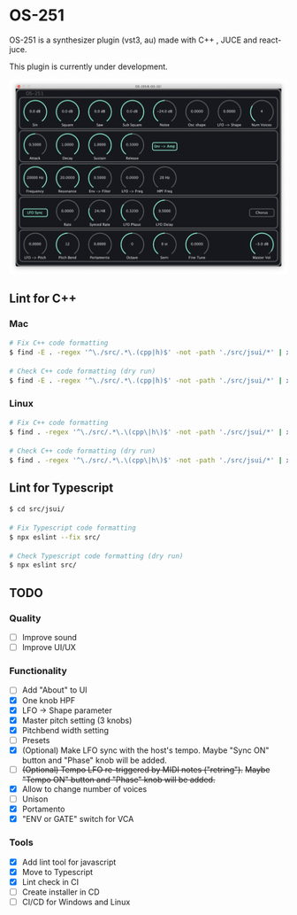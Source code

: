 # OS-251
OS-251 is a synthesizer plugin (vst3, au) made with C++ , JUCE and react-juce.

This plugin is currently under development.

<div align="center"><img src="screenshot.png" width="600px"></div>

## Lint for C++

### Mac

```bash
# Fix C++ code formatting
$ find -E . -regex '^\./src/.*\.(cpp|h)$' -not -path './src/jsui/*' | xargs clang-format -i

# Check C++ code formatting (dry run)
$ find -E . -regex '^\./src/.*\.(cpp|h)$' -not -path './src/jsui/*' | xargs clang-format -i --dry-run --Werror
```

### Linux

```bash
# Fix C++ code formatting
$ find . -regex '^\./src/.*\.\(cpp\|h\)$' -not -path './src/jsui/*' | xargs clang-format -i

# Check C++ code formatting (dry run)
$ find . -regex '^\./src/.*\.\(cpp\|h\)$' -not -path './src/jsui/*' | xargs clang-format -i --dry-run --Werror
```

## Lint for Typescript

```bash
$ cd src/jsui/

# Fix Typescript code formatting
$ npx eslint --fix src/

# Check Typescript code formatting (dry run)
$ npx eslint src/
```



## TODO

### Quality

- [ ] Improve sound
- [ ] Improve UI/UX

### Functionality

- [ ] Add "About" to UI
- [x] One knob HPF
- [x] LFO -> Shape parameter
- [x] Master pitch setting (3 knobs)
- [x] Pitchbend width setting
- [ ] Presets
- [x] (Optional) Make LFO sync with the host's tempo.
  Maybe "Sync ON" button and "Phase" knob will be added.
- [ ] ~~(Optional) Tempo LFO re-triggered by MIDI notes ("retring").~~
  ~~Maybe "Tempo ON" button and "Phase" knob will be added.~~
- [x] Allow to change number of voices
- [ ] Unison
- [x] Portamento
- [x] "ENV or GATE" switch for VCA

### Tools

- [x] Add lint tool for javascript
- [x] Move to Typescript
- [x] Lint check in CI
- [ ] Create installer in CD
- [ ] CI/CD for Windows and Linux
